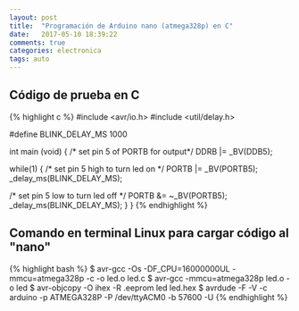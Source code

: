 ```yaml
---
layout: post
title:  "Programación de Arduino nano (atmega328p) en C"
date:   2017-05-10 18:39:22
comments: true
categories: electronica
tags: auto
---
```

Código de prueba en C
---------------------
{% highlight c %}
#include <avr/io.h>
#include <util/delay.h>
 
#define BLINK_DELAY_MS 1000
 
int main (void)
{
 /* set pin 5 of PORTB for output*/
 DDRB |= _BV(DDB5);
 
 while(1) {
  /* set pin 5 high to turn led on */
  PORTB |= _BV(PORTB5);
  _delay_ms(BLINK_DELAY_MS);
 
  /* set pin 5 low to turn led off */
  PORTB &= ~_BV(PORTB5);
  _delay_ms(BLINK_DELAY_MS);
 }
}
{% endhighlight %}


Comando en terminal Linux para cargar código al "nano"
------------------------------------------------------

{% highlight bash %}
$ avr-gcc -Os -DF_CPU=16000000UL -mmcu=atmega328p -c -o led.o led.c
$ avr-gcc -mmcu=atmega328p led.o -o led
$ avr-objcopy -O ihex -R .eeprom led led.hex
$ avrdude -F -V -c arduino -p ATMEGA328P -P /dev/ttyACM0 -b 57600 -U
{% endhighlight %}
